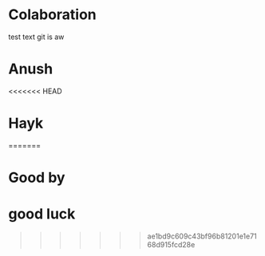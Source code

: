  # Colaboration


   test text git is aw

  


  # Anush

<<<<<<< HEAD
   # Hayk
=======
  # Good by

   # good luck
>>>>>>> ae1bd9c609c43bf96b81201e1e7168d915fcd28e
